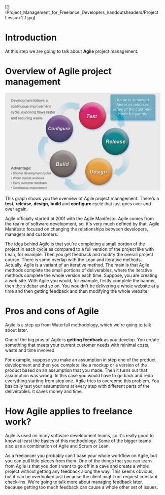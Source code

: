 ![](Project_Management_for_Freelance_Developers_handoutsheaders/Project Lesson 2.1.jpg)
# Introduction

At this step we are going to talk about **Agile** project management.

# Overview of Agile project management

![](img/2-1_agile.png)

This graph shows you the overview of Agile project management. There's a **test**, **release**, **design**, **build** and **configure** cycle that just goes over and over again.

Agile officially started at 2001 with the Agile Manifesto. Agile comes from the realm of software development, so, it's very much defined by that. Agile Manifesto focused on changing the relationships between developers, managers and customers.

The idea behind Agile is that you're completing a small portion of the project in each cycle as compared to a full version of the project like with Lean, for example. Then you get feedback and modify the overall project course. There is some overlap with the Lean and iterative methods. Actually, Agile is a variant of an iterative method. The main is that Agile methods complete the small portions of deliverables, where the iterative methods complete the whole version each time. Suppose, you are creating a web site. With Agile you would, for example, firstly complete the banner, then the sidebar and so on. You wouldn't be delivering a whole website at a time and then getting feedback and then modifying the whole website.

# Pros and cons of Agile

Agile is a step up from Waterfall methodology, which we're going to talk about later.

One of the big pros of Agile is **getting feedback** as you develop. You create something that meets your current customer needs with minimal costs, waste and time involved.

For example, suppose you make an assumption in step one of the product development and then you complete like a mockup or a version of the product based on an assumption that you made. Then it turns out that assumption was wrong. In this case you would have to go back and redo everything starting from step one. Agile tries to overcome this problem. You basically test your assumptions at every step with different parts of the deliverables. It saves money and time.

# How Agile applies to freelance work?

Agile is used on many software development teams, so it's really good to know at least the basics of this methodology. Some of the bigger teams also use a combination of Agile and Scrum or Lean.

As a freelancer you probably can't base your whole workflow on Agile, but you can pull little pieces from them. One of the things that you can learn from Agile is that you don't want to go off in a cave and create a whole project without getting any feedback along the way. This seems obvious, but it can be overlooked just because the client might not request constant check-ins. We're going to talk more about managing feedback later, because getting too much feedback can cause a whole other set of issues.